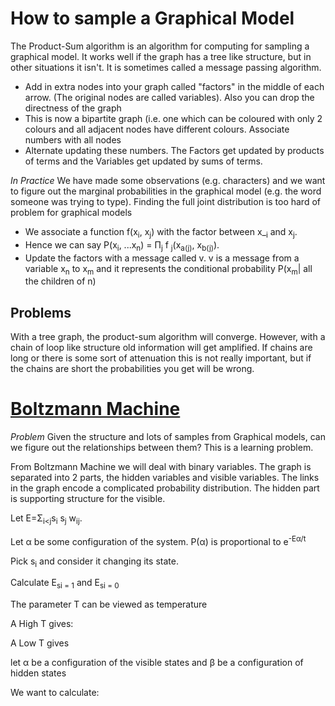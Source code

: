 How to sample a Graphical Model
===============================

The Product-Sum algorithm is an algorithm for computing for sampling a graphical model. It works well if the graph has a tree like structure, but in other situations it isn't. It is sometimes called a message passing algorithm. 

* Add in extra nodes into your graph called "factors" in the middle of each arrow. (The original nodes are called variables). Also you can drop the directness of the graph
* This is now a bipartite graph (i.e. one which can be coloured with only 2 colours and all adjacent nodes have different colours. Associate numbers with all nodes
* Alternate updating these numbers. The Factors get updated by products of terms and the Variables get updated by sums of terms.

*In Practice* We have made some observations (e.g. characters) and we want to figure out the marginal probabilities in the graphical model (e.g. the word someone was trying to type). Finding the full joint distribution is too hard of problem for graphical models 

* We associate a function f(x<sub>i</sub>, x<sub>j</sub>) with the factor between x_<sub>i</sub> and x<sub>j</sub>.
* Hence we can say P(x<sub>i</sub>, ...x<sub>n</sub>) = &#928;<sub>j</sub> f <sub>j</sub>(x<sub>a(j)</sub>, x<sub>b(j)</sub>).
* Update the factors with a message called v. v is a message from a variable x<sub>n</sub> to x<sub>m</sub> and it represents the conditional probability P(x<sub>m</sub>| all the children of n)


Problems
--------
With a tree graph, the product-sum algorithm will converge. However, with a chain of loop like structure old information will get amplified. If chains are long or there is some sort of attenuation this is not really important, but if the chains are short the probabilities you get will be wrong.  

[Boltzmann Machine](https://en.wikipedia.org/wiki/Boltzmann_machine)
====================================================================
*Problem* Given the structure and lots of samples from Graphical models, can we figure out the relationships between them? This is a learning problem. 

From Boltzmann Machine we will deal with binary variables. The graph is separated into 2 parts, the hidden variables and visible variables. The links in the graph encode a complicated probability distribution. The hidden part is supporting structure for the visible.

Let E=Σ<sub>i<j</sub>s<sub>i</sub> s<sub>j</sub> w<sub>ij</sub>.

Let α be some configuration of the system. 
P(α) is proportional to e<sup>-Eα/t</sup>

Pick s<sub>i</sub> and consider it changing its state. 

Calculate E<sub>si = 1</sub> and E<sub>si = 0</sub>

<!-- Some formulas go here --> 

<!-- some graphs go here --> 

The parameter T can be viewed as temperature 

A High T gives: 

<!-- graph goes here -->

A Low T gives 

<!-- graphs goes here -->

let α be a configuration of the visible states and β be a configuration of hidden states 

<!-- Some formulas go here -->

We want to calculate: 

<!-- Some formulas go here -->
 
